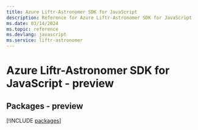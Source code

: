 ```yaml
---
title: Azure Liftr-Astronomer SDK for JavaScript
description: Reference for Azure Liftr-Astronomer SDK for JavaScript
ms.date: 03/14/2024
ms.topic: reference
ms.devlang: javascript
ms.service: liftr-astronomer
---
```

# Azure Liftr-Astronomer SDK for JavaScript - preview
## Packages - preview
[!INCLUDE [packages](liftr-astronomer-index.md)]